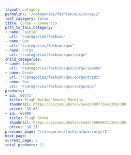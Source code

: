 ```yaml
---
layout: category
permalink: "/categories/fashion/qux/corge/2"
leaf_category: false
title: Corge - Commercia
path_to_this_category:
- name: Fashion
  url: "/categories/fashion"
- name: Qux
  url: "/categories/fashion/qux"
- name: Corge
  url: "/categories/fashion/qux/corge"
child_categories:
- name: Iponno
  url: "/categories/fashion/qux/corge/iponno"
- name: Dredz
  url: "/categories/fashion/qux/corge/dredz"
- name: Qux
  url: "/categories/fashion/qux/corge/qux"
products:
- id: '00773'
  title: Plugh Waldop Sewing Machine
  thumbnail: https://picsum.photos/seed/S0077304/300/300
  price: '35.83'
- id: '00008'
  title: Plugh Stove
  thumbnail: https://picsum.photos/seed/S0000801/300/300
  price: '38.21'
previous_page: "/categories/fashion/qux/corge/1"
next_page: 
current_page: 2
total_products: 22
---
```

